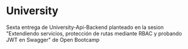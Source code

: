 # University

Sexta entrega de University-Api-Backend planteado en la sesion "Extendiendo servicios, protección de rutas mediante RBAC y probando JWT en Swagger" de Open Bootcamp
